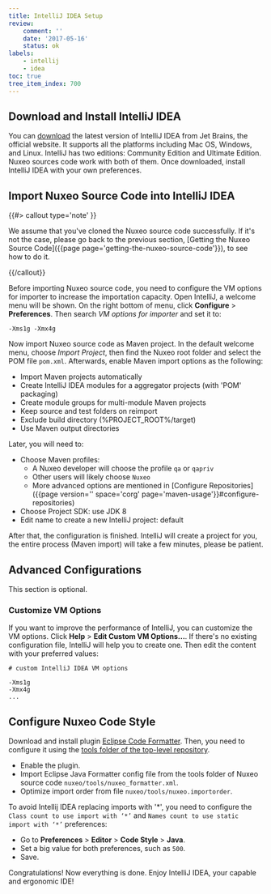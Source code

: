 ```yaml
---
title: IntelliJ IDEA Setup
review:
    comment: ''
    date: '2017-05-16'
    status: ok
labels:
    - intellij
    - idea
toc: true
tree_item_index: 700
---
```


## Download and Install IntelliJ IDEA

You can [download](https://www.jetbrains.com/idea/download/) the latest version of IntelliJ IDEA from Jet
Brains, the official website. It supports all the platforms including Mac OS,
Windows, and Linux. IntelliJ has two editions: Community Edition and Ultimate
Edition. Nuxeo sources code work with both of them. Once downloaded, install
IntelliJ IDEA with your own preferences.

## Import Nuxeo Source Code into IntelliJ IDEA

{{#> callout type='note' }}

We assume that you've cloned the Nuxeo source code successfully. If it's not the
case, please go back to the previous section, [Getting the Nuxeo Source Code]({{page page='getting-the-nuxeo-source-code'}}),
to see how to do it.

{{/callout}}

Before importing Nuxeo source code, you need to configure the VM options for
importer to increase the importation capacity. Open IntelliJ, a welcome menu
will be shown. On the right bottom of menu, click **Configure** > **Preferences**.
Then search _VM options for importer_ and set it to:

    -Xms1g -Xmx4g

Now import Nuxeo source code as Maven project. In the default welcome menu,
choose _Import Project_, then find the Nuxeo root folder and select the POM file
`pom.xml`. Afterwards, enable Maven import options as the following:

- Import Maven projects automatically
- Create IntelliJ IDEA modules for a aggregator projects (with 'POM' packaging)
- Create module groups for multi-module Maven projects
- Keep source and test folders on reimport
- Exclude build directory (%PROJECT_ROOT%/target)
- Use Maven output directories

Later, you will need to:

- Choose Maven profiles:
   - A Nuxeo developer will choose the profile `qa` or `qapriv`
   - Other users will likely choose `Nuxeo`
   - More advanced options are mentioned in [Configure Repositories]({{page version='' space='corg' page='maven-usage'}}#configure-repositories)
- Choose Project SDK: use JDK 8
- Edit name to create a new IntelliJ project: default

After that, the configuration is finished. IntelliJ will create a project for
you, the entire process (Maven import) will take a few minutes, please be
patient.

## Advanced Configurations

This section is optional.

### Customize VM Options

If you want to improve the performance of IntelliJ, you can customize the VM
options. Click **Help** > **Edit Custom VM Options...**. If there's no existing
configuration file, IntelliJ will help you to create one. Then edit the content
with your preferred values:

```
# custom IntelliJ IDEA VM options

-Xms1g
-Xmx4g
...
```

## Configure Nuxeo Code Style

Download and install plugin [Eclipse Code Formatter](https://plugins.jetbrains.com/plugin/6546-eclipse-code-formatter).
Then, you need to configure it using the [tools folder of the top-level repository](https://github.com/nuxeo/nuxeo/tree/master/tools/).

- Enable the plugin.
- Import Eclipse Java Formatter config file from the tools folder of Nuxeo source code
  `nuxeo/tools/nuxeo_formatter.xml`.
- Optimize import order from file `nuxeo/tools/nuxeo.importorder`.

To avoid Intellij IDEA replacing imports with '*', you need to configure the `Class count to use import with ‘*’` and `Names count to use static import with ‘*’` preferences:

- Go to **Preferences** > **Editor** > **Code Style** > **Java**.
- Set a big value for both preferences, such as `500`.
- Save.

Congratulations! Now everything is done. Enjoy IntelliJ IDEA, your capable and
ergonomic IDE!
